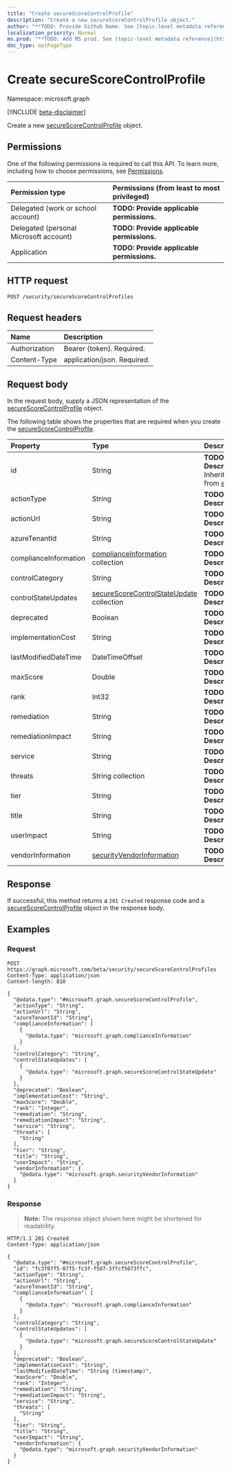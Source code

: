 ```yaml
---
title: "Create secureScoreControlProfile"
description: "Create a new secureScoreControlProfile object."
author: "**TODO: Provide Github Name. See [topic-level metadata reference](https://msgo.azurewebsites.net/add/document/guidelines/metadata.html#topic-level-metadata)**"
localization_priority: Normal
ms.prod: "**TODO: Add MS prod. See [topic-level metadata reference](https://msgo.azurewebsites.net/add/document/guidelines/metadata.html#topic-level-metadata)**"
doc_type: apiPageType
---
```


# Create secureScoreControlProfile
Namespace: microsoft.graph

[!INCLUDE [beta-disclaimer](../../includes/beta-disclaimer.md)]

Create a new [secureScoreControlProfile](../resources/securescorecontrolprofile.md) object.

## Permissions
One of the following permissions is required to call this API. To learn more, including how to choose permissions, see [Permissions](/graph/permissions-reference).

|Permission type|Permissions (from least to most privileged)|
|:---|:---|
|Delegated (work or school account)|**TODO: Provide applicable permissions.**|
|Delegated (personal Microsoft account)|**TODO: Provide applicable permissions.**|
|Application|**TODO: Provide applicable permissions.**|

## HTTP request

<!-- {
  "blockType": "ignored"
}
-->
``` http
POST /security/secureScoreControlProfiles
```

## Request headers
|Name|Description|
|:---|:---|
|Authorization|Bearer {token}. Required.|
|Content-Type|application/json. Required.|

## Request body
In the request body, supply a JSON representation of the [secureScoreControlProfile](../resources/securescorecontrolprofile.md) object.

The following table shows the properties that are required when you create the [secureScoreControlProfile](../resources/securescorecontrolprofile.md).

|Property|Type|Description|
|:---|:---|:---|
|id|String|**TODO: Add Description** Inherited from [entity](../resources/entity.md)|
|actionType|String|**TODO: Add Description**|
|actionUrl|String|**TODO: Add Description**|
|azureTenantId|String|**TODO: Add Description**|
|complianceInformation|[complianceInformation](../resources/complianceinformation.md) collection|**TODO: Add Description**|
|controlCategory|String|**TODO: Add Description**|
|controlStateUpdates|[secureScoreControlStateUpdate](../resources/securescorecontrolstateupdate.md) collection|**TODO: Add Description**|
|deprecated|Boolean|**TODO: Add Description**|
|implementationCost|String|**TODO: Add Description**|
|lastModifiedDateTime|DateTimeOffset|**TODO: Add Description**|
|maxScore|Double|**TODO: Add Description**|
|rank|Int32|**TODO: Add Description**|
|remediation|String|**TODO: Add Description**|
|remediationImpact|String|**TODO: Add Description**|
|service|String|**TODO: Add Description**|
|threats|String collection|**TODO: Add Description**|
|tier|String|**TODO: Add Description**|
|title|String|**TODO: Add Description**|
|userImpact|String|**TODO: Add Description**|
|vendorInformation|[securityVendorInformation](../resources/securityvendorinformation.md)|**TODO: Add Description**|



## Response

If successful, this method returns a `201 Created` response code and a [secureScoreControlProfile](../resources/securescorecontrolprofile.md) object in the response body.

## Examples

### Request
<!-- {
  "blockType": "request",
  "name": "create_securescorecontrolprofile_from_"
}
-->
``` http
POST https://graph.microsoft.com/beta/security/secureScoreControlProfiles
Content-Type: application/json
Content-length: 810

{
  "@odata.type": "#microsoft.graph.secureScoreControlProfile",
  "actionType": "String",
  "actionUrl": "String",
  "azureTenantId": "String",
  "complianceInformation": [
    {
      "@odata.type": "microsoft.graph.complianceInformation"
    }
  ],
  "controlCategory": "String",
  "controlStateUpdates": [
    {
      "@odata.type": "microsoft.graph.secureScoreControlStateUpdate"
    }
  ],
  "deprecated": "Boolean",
  "implementationCost": "String",
  "maxScore": "Double",
  "rank": "Integer",
  "remediation": "String",
  "remediationImpact": "String",
  "service": "String",
  "threats": [
    "String"
  ],
  "tier": "String",
  "title": "String",
  "userImpact": "String",
  "vendorInformation": {
    "@odata.type": "microsoft.graph.securityVendorInformation"
  }
}
```


### Response
>**Note:** The response object shown here might be shortened for readability.
<!-- {
  "blockType": "response",
  "truncated": true,
  "@odata.type": "microsoft.graph.secureScoreControlProfile"
}
-->
``` http
HTTP/1.1 201 Created
Content-Type: application/json

{
  "@odata.type": "#microsoft.graph.secureScoreControlProfile",
  "id": "fc3f07f5-07f5-fc3f-f507-3ffcf5073ffc",
  "actionType": "String",
  "actionUrl": "String",
  "azureTenantId": "String",
  "complianceInformation": [
    {
      "@odata.type": "microsoft.graph.complianceInformation"
    }
  ],
  "controlCategory": "String",
  "controlStateUpdates": [
    {
      "@odata.type": "microsoft.graph.secureScoreControlStateUpdate"
    }
  ],
  "deprecated": "Boolean",
  "implementationCost": "String",
  "lastModifiedDateTime": "String (timestamp)",
  "maxScore": "Double",
  "rank": "Integer",
  "remediation": "String",
  "remediationImpact": "String",
  "service": "String",
  "threats": [
    "String"
  ],
  "tier": "String",
  "title": "String",
  "userImpact": "String",
  "vendorInformation": {
    "@odata.type": "microsoft.graph.securityVendorInformation"
  }
}
```

